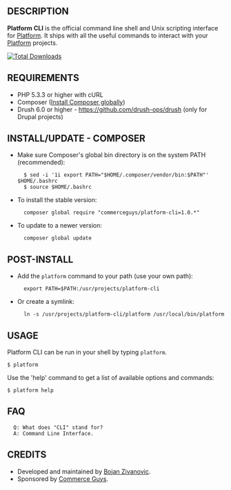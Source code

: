 DESCRIPTION
-----------

**Platform CLI** is the official command line shell and Unix scripting interface for [Platform](https://platform.sh). It ships with all the useful commands to interact with your [Platform](https://platform.sh) projects.

[![Total Downloads](https://poser.pugx.org/commerceguys/platform-cli/downloads.png)](https://packagist.org/packages/commerceguys/platform-cli)

REQUIREMENTS
------------

* PHP 5.3.3 or higher with cURL
* Composer ([Install Composer globally](http://getcomposer.org/doc/00-intro.md#system-requirements))
* Drush 6.0 or higher - https://github.com/drush-ops/drush (only for Drupal projects)

INSTALL/UPDATE - COMPOSER
-------------------------

* Make sure Composer's global bin directory is on the system PATH (recommended):

        $ sed -i '1i export PATH="$HOME/.composer/vendor/bin:$PATH"' $HOME/.bashrc
        $ source $HOME/.bashrc

* To install the stable version:

        composer global require "commerceguys/platform-cli=1.0.*"

* To update to a newer version:

        composer global update

POST-INSTALL
------------

* Add the `platform` command to your path (use your own path):

        export PATH=$PATH:/usr/projects/platform-cli

* Or create a symlink:

        ln -s /usr/projects/platform-cli/platform /usr/local/bin/platform

USAGE
-----

Platform CLI can be run in your shell by typing `platform`.

    $ platform

Use the 'help' command to get a list of available options and commands:

    $ platform help

FAQ
------

```
  Q: What does "CLI" stand for?
  A: Command Line Interface.
```

CREDITS
-----------

* Developed and maintained by [Bojan Zivanovic](https://github.com/bojanz).
* Sponsored by [Commerce Guys](https://commerceguys.com).
